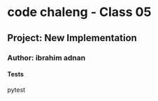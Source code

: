 # code chaleng - Class 05
## Project: New Implementation
### Author: ibrahim adnan




#### Tests
 pytest
